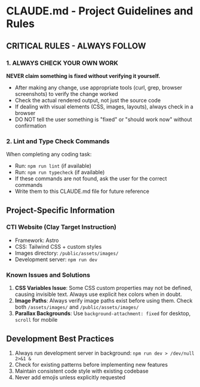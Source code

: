# CLAUDE.md - Project Guidelines and Rules

## CRITICAL RULES - ALWAYS FOLLOW

### 1. ALWAYS CHECK YOUR OWN WORK
**NEVER claim something is fixed without verifying it yourself.**
- After making any change, use appropriate tools (curl, grep, browser screenshots) to verify the change worked
- Check the actual rendered output, not just the source code
- If dealing with visual elements (CSS, images, layouts), always check in a browser
- DO NOT tell the user something is "fixed" or "should work now" without confirmation

### 2. Lint and Type Check Commands
When completing any coding task:
- Run: `npm run lint` (if available)
- Run: `npm run typecheck` (if available)
- If these commands are not found, ask the user for the correct commands
- Write them to this CLAUDE.md file for future reference

## Project-Specific Information

### CTI Website (Clay Target Instruction)
- Framework: Astro
- CSS: Tailwind CSS + custom styles
- Images directory: `/public/assets/images/`
- Development server: `npm run dev`

### Known Issues and Solutions
1. **CSS Variables Issue**: Some CSS custom properties may not be defined, causing invisible text. Always use explicit hex colors when in doubt.
2. **Image Paths**: Always verify image paths exist before using them. Check both `/assets/images/` and `/public/assets/images/`
3. **Parallax Backgrounds**: Use `background-attachment: fixed` for desktop, `scroll` for mobile

## Development Best Practices
1. Always run development server in background: `npm run dev > /dev/null 2>&1 &`
2. Check for existing patterns before implementing new features
3. Maintain consistent code style with existing codebase
4. Never add emojis unless explicitly requested